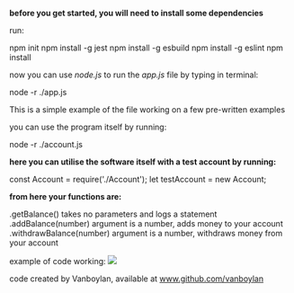 **before you get started, you will need to install some dependencies**

run:

npm init
npm install -g jest
npm install -g esbuild
npm install -g eslint
npm install

now you can use *node.js* to run the *app.js* file by typing in terminal:

node -r ./app.js

This is a simple example of the file working on a few pre-written examples

you can use the program itself by running:

node -r ./account.js

**here you can utilise the software itself with a test account by running:**

const Account = require('./Account');
let testAccount = new Account;

**from here your functions are:**

.getBalance() 
takes no parameters and logs a statement
.addBalance(number)
argument is a number, adds money to your account
.withdrawBalance(number)
argument is a number, withdraws money from your account

example of code working:
![](2022-10-24-16-41-14.png)

code created by Vanboylan, available at www.github.com/vanboylan